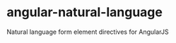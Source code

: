 angular-natural-language
========================

Natural language form element directives for AngularJS
